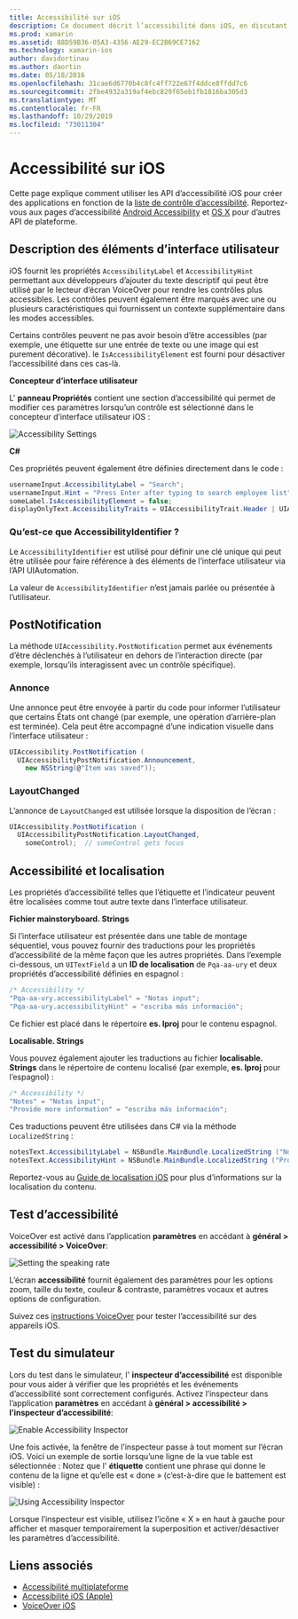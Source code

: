 ```yaml
---
title: Accessibilité sur iOS
description: Ce document décrit l’accessibilité dans iOS, en discutant des diverses propriétés et fonctionnalités qui peuvent être utilisées pour rendre votre application utilisable par autant d’utilisateurs que possible.
ms.prod: xamarin
ms.assetid: 88D59B36-05A3-4356-AE29-EC2B69CE7162
ms.technology: xamarin-ios
author: davidortinau
ms.author: daortin
ms.date: 05/18/2016
ms.openlocfilehash: 31cae6d6770b4c8fc4ff722e67f4ddce8ffdd7c6
ms.sourcegitcommit: 2fbe4932a319af4ebc829f65eb1fb1816ba305d3
ms.translationtype: MT
ms.contentlocale: fr-FR
ms.lasthandoff: 10/29/2019
ms.locfileid: "73011304"
---
```

# <a name="accessibility-on-ios"></a>Accessibilité sur iOS

Cette page explique comment utiliser les API d’accessibilité iOS pour créer des applications en fonction de la [liste de contrôle d’accessibilité](~/cross-platform/app-fundamentals/accessibility.md).
Reportez-vous aux pages d’accessibilité [Android Accessibility](~/android/app-fundamentals/accessibility.md) et [OS X](~/mac/app-fundamentals/accessibility.md) pour d’autres API de plateforme.

## <a name="describing-ui-elements"></a>Description des éléments d’interface utilisateur

iOS fournit les propriétés `AccessibilityLabel` et `AccessibilityHint` permettant aux développeurs d’ajouter du texte descriptif qui peut être utilisé par le lecteur d’écran VoiceOver pour rendre les contrôles plus accessibles. Les contrôles peuvent également être marqués avec une ou plusieurs caractéristiques qui fournissent un contexte supplémentaire dans les modes accessibles.

Certains contrôles peuvent ne pas avoir besoin d’être accessibles (par exemple, une étiquette sur une entrée de texte ou une image qui est purement décorative). le `IsAccessibilityElement` est fourni pour désactiver l’accessibilité dans ces cas-là.

**Concepteur d’interface utilisateur**

L' **panneau Propriétés** contient une section d’accessibilité qui permet de modifier ces paramètres lorsqu’un contrôle est sélectionné dans le concepteur d’interface utilisateur iOS :

![](accessibility-images/ios-designer-sml.png "Accessibility Settings")

**C#**

Ces propriétés peuvent également être définies directement dans le code :

```csharp
usernameInput.AccessibilityLabel = "Search";
usernameInput.Hint = "Press Enter after typing to search employee list";
someLabel.IsAccessibilityElement = false;
displayOnlyText.AccessibilityTraits = UIAccessibilityTrait.Header | UIAccessibilityTrait.Selected;
```

### <a name="what-is-accessibilityidentifier"></a>Qu’est-ce que AccessibilityIdentifier ?

Le `AccessibilityIdentifier` est utilisé pour définir une clé unique qui peut être utilisée pour faire référence à des éléments de l’interface utilisateur via l’API UIAutomation.

La valeur de `AccessibilityIdentifier` n’est jamais parlée ou présentée à l’utilisateur.

<a name="postnotification" />

## <a name="postnotification"></a>PostNotification

La méthode `UIAccessibility.PostNotification` permet aux événements d’être déclenchés à l’utilisateur en dehors de l’interaction directe (par exemple, lorsqu’ils interagissent avec un contrôle spécifique).

### <a name="announcement"></a>Annonce

Une annonce peut être envoyée à partir du code pour informer l’utilisateur que certains États ont changé (par exemple, une opération d’arrière-plan est terminée). Cela peut être accompagné d’une indication visuelle dans l’interface utilisateur :

```csharp
UIAccessibility.PostNotification (
  UIAccessibilityPostNotification.Announcement,
    new NSString(@"Item was saved"));
```

### <a name="layoutchanged"></a>LayoutChanged

L’annonce de `LayoutChanged` est utilisée lorsque la disposition de l’écran :

```csharp
UIAccessibility.PostNotification (
  UIAccessibilityPostNotification.LayoutChanged,
    someControl);  // someControl gets focus
```

## <a name="accessibility-and-localization"></a>Accessibilité et localisation

Les propriétés d’accessibilité telles que l’étiquette et l’indicateur peuvent être localisées comme tout autre texte dans l’interface utilisateur.

**Fichier mainstoryboard. Strings**

Si l’interface utilisateur est présentée dans une table de montage séquentiel, vous pouvez fournir des traductions pour les propriétés d’accessibilité de la même façon que les autres propriétés. Dans l’exemple ci-dessous, un `UITextField` a un **ID de localisation** de `Pqa-aa-ury` et deux propriétés d’accessibilité définies en espagnol :

```csharp
/* Accessibility */
"Pqa-aa-ury.accessibilityLabel" = "Notas input";
"Pqa-aa-ury.accessibilityHint" = "escriba más información";
```

Ce fichier est placé dans le répertoire **es. lproj** pour le contenu espagnol.

**Localisable. Strings**

Vous pouvez également ajouter les traductions au fichier **localisable. Strings** dans le répertoire de contenu localisé (par exemple, **es. lproj** pour l’espagnol) :

```csharp
/* Accessibility */
"Notes" = "Notas input";
"Provide more information" = "escriba más información";
```

Ces traductions peuvent être utilisées dans C# via la méthode `LocalizedString` :

```csharp
notesText.AccessibilityLabel = NSBundle.MainBundle.LocalizedString ("Notes", "");
notesText.AccessibilityHint = NSBundle.MainBundle.LocalizedString ("Provide more information", "");
```

Reportez-vous au [Guide de localisation iOS](~/ios/app-fundamentals/localization/index.md) pour plus d’informations sur la localisation du contenu.

<a name="testing" />

## <a name="testing-accessibility"></a>Test d’accessibilité

VoiceOver est activé dans l’application **paramètres** en accédant à **général > accessibilité > VoiceOver**:

![](accessibility-images/settings-sml.png "Setting the speaking rate")

L’écran **accessibilité** fournit également des paramètres pour les options zoom, taille du texte, couleur & contraste, paramètres vocaux et autres options de configuration.

Suivez ces [instructions VoiceOver](https://developer.apple.com/library/ios/technotes/TestingAccessibilityOfiOSApps/TestAccessibilityonYourDevicewithVoiceOver/TestAccessibilityonYourDevicewithVoiceOver.html) pour tester l’accessibilité sur des appareils iOS.

## <a name="simulator-testing"></a>Test du simulateur

Lors du test dans le simulateur, l' **inspecteur d’accessibilité** est disponible pour vous aider à vérifier que les propriétés et les événements d’accessibilité sont correctement configurés. Activez l’inspecteur dans l’application **paramètres** en accédant à **général > accessibilité > l’inspecteur d’accessibilité**:

![](accessibility-images/settings-inspector-sml.png "Enable Accessibility Inspector")

Une fois activée, la fenêtre de l’inspecteur passe à tout moment sur l’écran iOS.
Voici un exemple de sortie lorsqu’une ligne de la vue table est sélectionnée : Notez que l' **étiquette** contient une phrase qui donne le contenu de la ligne et qu’elle est « done » (c’est-à-dire que le battement est visible) :

![](accessibility-images/tableview-a11y-sml.png "Using Accessibility Inspector")

Lorsque l’inspecteur est visible, utilisez l’icône « X » en haut à gauche pour afficher et masquer temporairement la superposition et activer/désactiver les paramètres d’accessibilité.

## <a name="related-links"></a>Liens associés

- [Accessibilité multiplateforme](~/cross-platform/app-fundamentals/accessibility.md)
- [Accessibilité iOS (Apple)](https://developer.apple.com/library/ios/documentation/UserExperience/Conceptual/iPhoneAccessibility/Accessibility_on_iPhone/Accessibility_on_iPhone.html)
- [VoiceOver iOS](https://www.apple.com/accessibility/ios/voiceover/)
